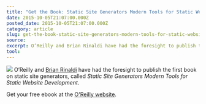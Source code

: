 ```yaml
---
title: "Get the Book: Static Site Generators Modern Tools for Static Website Development"
date: 2015-10-05T21:07:00.000Z
posted_date: 2015-10-05T21:07:00.000Z
category: article
slug: get-the-book-static-site-generators-modern-tools-for-static-website-development
source:
excerpt: O’Reilly and Brian Rinaldi have had the foresight to publish the first book on static site generators, called Static Site Generators Modern Tools for Static Website Development.
tool:
---
```

![](http://www.thenewdynamic.org/webhook-uploads/1444079082013_cat.gif) O’Reilly and [Brian Rinaldi](https://twitter.com/remotesynth) have had the foresight to publish the first book on static site generators, called _Static Site Generators Modern Tools for Static Website Development_.

Get your free ebook at the [O'Reilly website](http://www.oreilly.com/web-platform/free/static-site-generators.csp).

